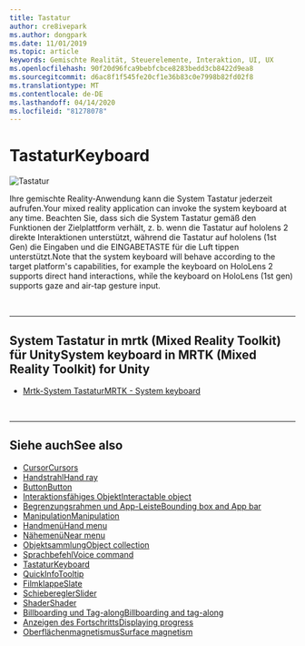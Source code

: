 ```yaml
---
title: Tastatur
author: cre8ivepark
ms.author: dongpark
ms.date: 11/01/2019
ms.topic: article
keywords: Gemischte Realität, Steuerelemente, Interaktion, UI, UX
ms.openlocfilehash: 90f20d96fca9bebfcbce8283bedd3cb8422d9ea8
ms.sourcegitcommit: d6ac8f1f545fe20cf1e36b83c0e7998b82fd02f8
ms.translationtype: MT
ms.contentlocale: de-DE
ms.lasthandoff: 04/14/2020
ms.locfileid: "81278078"
---
```

# <a name="keyboard"></a><span data-ttu-id="313bc-103">Tastatur</span><span class="sxs-lookup"><span data-stu-id="313bc-103">Keyboard</span></span>

![Tastatur](images/UX/UX_Hero_Keyboard.jpg)

<span data-ttu-id="313bc-105">Ihre gemischte Reality-Anwendung kann die System Tastatur jederzeit aufrufen.</span><span class="sxs-lookup"><span data-stu-id="313bc-105">Your mixed reality application can invoke the system keyboard at any time.</span></span> <span data-ttu-id="313bc-106">Beachten Sie, dass sich die System Tastatur gemäß den Funktionen der Zielplattform verhält, z. b. wenn die Tastatur auf hololens 2 direkte Interaktionen unterstützt, während die Tastatur auf hololens (1st Gen) die Eingaben und die EINGABETASTE für die Luft tippen unterstützt.</span><span class="sxs-lookup"><span data-stu-id="313bc-106">Note that the system keyboard will behave according to the target platform's capabilities, for example the keyboard on HoloLens 2 supports direct hand interactions, while the keyboard on HoloLens (1st gen) supports gaze and air-tap gesture input.</span></span>


<br>

---

## <a name="system-keyboard-in-mrtk-mixed-reality-toolkit-for-unity"></a><span data-ttu-id="313bc-107">System Tastatur in mrtk (Mixed Reality Toolkit) für Unity</span><span class="sxs-lookup"><span data-stu-id="313bc-107">System keyboard in MRTK (Mixed Reality Toolkit) for Unity</span></span>

* [<span data-ttu-id="313bc-108">Mrtk-System Tastatur</span><span class="sxs-lookup"><span data-stu-id="313bc-108">MRTK - System keyboard</span></span>](https://microsoft.github.io/MixedRealityToolkit-Unity/Documentation/README_SystemKeyboard.html)

<br>

---

## <a name="see-also"></a><span data-ttu-id="313bc-109">Siehe auch</span><span class="sxs-lookup"><span data-stu-id="313bc-109">See also</span></span>

* [<span data-ttu-id="313bc-110">Cursor</span><span class="sxs-lookup"><span data-stu-id="313bc-110">Cursors</span></span>](cursors.md)
* [<span data-ttu-id="313bc-111">Handstrahl</span><span class="sxs-lookup"><span data-stu-id="313bc-111">Hand ray</span></span>](point-and-commit.md)
* [<span data-ttu-id="313bc-112">Button</span><span class="sxs-lookup"><span data-stu-id="313bc-112">Button</span></span>](button.md)
* [<span data-ttu-id="313bc-113">Interaktionsfähiges Objekt</span><span class="sxs-lookup"><span data-stu-id="313bc-113">Interactable object</span></span>](interactable-object.md)
* [<span data-ttu-id="313bc-114">Begrenzungsrahmen und App-Leiste</span><span class="sxs-lookup"><span data-stu-id="313bc-114">Bounding box and App bar</span></span>](app-bar-and-bounding-box.md)
* [<span data-ttu-id="313bc-115">Manipulation</span><span class="sxs-lookup"><span data-stu-id="313bc-115">Manipulation</span></span>](direct-manipulation.md)
* [<span data-ttu-id="313bc-116">Handmenü</span><span class="sxs-lookup"><span data-stu-id="313bc-116">Hand menu</span></span>](hand-menu.md)
* [<span data-ttu-id="313bc-117">Nähemenü</span><span class="sxs-lookup"><span data-stu-id="313bc-117">Near menu</span></span>](near-menu.md)
* [<span data-ttu-id="313bc-118">Objektsammlung</span><span class="sxs-lookup"><span data-stu-id="313bc-118">Object collection</span></span>](object-collection.md)
* [<span data-ttu-id="313bc-119">Sprachbefehl</span><span class="sxs-lookup"><span data-stu-id="313bc-119">Voice command</span></span>](voice-input.md)
* [<span data-ttu-id="313bc-120">Tastatur</span><span class="sxs-lookup"><span data-stu-id="313bc-120">Keyboard</span></span>](keyboard.md)
* [<span data-ttu-id="313bc-121">QuickInfo</span><span class="sxs-lookup"><span data-stu-id="313bc-121">Tooltip</span></span>](tooltip.md)
* [<span data-ttu-id="313bc-122">Filmklappe</span><span class="sxs-lookup"><span data-stu-id="313bc-122">Slate</span></span>](slate.md)
* [<span data-ttu-id="313bc-123">Schieberegler</span><span class="sxs-lookup"><span data-stu-id="313bc-123">Slider</span></span>](slider.md)
* [<span data-ttu-id="313bc-124">Shader</span><span class="sxs-lookup"><span data-stu-id="313bc-124">Shader</span></span>](shader.md)
* [<span data-ttu-id="313bc-125">Billboarding und Tag-along</span><span class="sxs-lookup"><span data-stu-id="313bc-125">Billboarding and tag-along</span></span>](billboarding-and-tag-along.md)
* [<span data-ttu-id="313bc-126">Anzeigen des Fortschritts</span><span class="sxs-lookup"><span data-stu-id="313bc-126">Displaying progress</span></span>](progress.md)
* [<span data-ttu-id="313bc-127">Oberflächenmagnetismus</span><span class="sxs-lookup"><span data-stu-id="313bc-127">Surface magnetism</span></span>](surface-magnetism.md)
